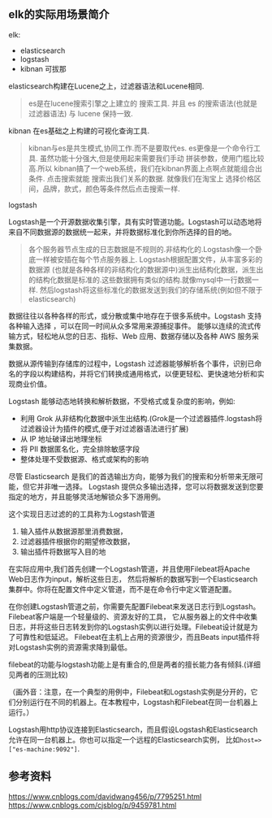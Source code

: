 ## elk的实际用场景简介

elk:

 - elasticsearch  
 - logstash 
 - kibnan 可拔那

elasticsearch构建在Lucene之上，过滤器语法和Lucene相同.
> es是在lucene搜索引擎之上建立的 搜索工具. 并且 es 的搜索语法(也就是过滤器语法) 与 lucene 保持一致.

kibnan 在es基础之上构建的可视化查询工具. 
> kibnan与es是共生模式,协同工作.而不是要取代es. es更像是一个命令行工具. 虽然功能十分强大,但是使用起来需要我们手动
> 拼装参数，使用门槛比较高.所以 kibnan搞了一个web系统，我们在kibnan界面上点啊点就能组合出条件. 点击搜索就能
> 搜索出我们关系的数据. 就像我们在淘宝上 选择价格区间，品牌，款式，颜色等条件然后点击搜索一样.

logstash

Logstash是一个开源数据收集引擎，具有实时管道功能。Logstash可以动态地将来自不同数据源的数据统一起来，并将数据标准化到你所选择的目的地。
>各个服务器节点生成的日志数据是不规则的.非结构化的.Logstash像一个卧底一样被安插在每个节点服务器上. Logstash根据配置文件，从丰富多彩的数据源
> (也就是各种各样的非结构化的数据源中)派生出结构化数据，派生出的结构化数据是标准的.这些数据拥有类似的结构.就像mysql中一行数据一样.
> 然后logstash将这些标准化的数据发送到我们的存储系统(例如但不限于elasticsearch)

数据往往以各种各样的形式，或分散或集中地存在于很多系统中。Logstash 支持各种输入选择 ，可以在同一时间从众多常用来源捕捉事件。
能够以连续的流式传输方式，轻松地从您的日志、指标、Web 应用、数据存储以及各种 AWS 服务采集数据。

数据从源传输到存储库的过程中，Logstash 过滤器能够解析各个事件，识别已命名的字段以构建结构，并将它们转换成通用格式，以便更轻松、更快速地分析和实现商业价值。

Logstash 能够动态地转换和解析数据，不受格式或复杂度的影响，例如:

 - 利用 Grok 从非结构化数据中派生出结构.(Grok是一个过滤器插件.logstash将过滤器设计为插件的模式,便于对过滤器语法进行扩展)
 - 从 IP 地址破译出地理坐标
 - 将 PII 数据匿名化，完全排除敏感字段
 - 整体处理不受数据源、格式或架构的影响

尽管 Elasticsearch 是我们的首选输出方向，能够为我们的搜索和分析带来无限可能，但它并非唯一选择。 
Logstash 提供众多输出选择，您可以将数据发送到您要指定的地方，并且能够灵活地解锁众多下游用例。

这个实现日志过滤的的工具称为:Logstash管道

 1. 输入插件从数据源那里消费数据，
 2. 过滤器插件根据你的期望修改数据，
 3. 输出插件将数据写入目的地

在实际应用中,我们首先创建一个Logstash管道，并且使用Filebeat将Apache Web日志作为input，解析这些日志，
然后将解析的数据写到一个Elasticsearch集群中。你将在配置文件中定义管道，而不是在命令行中定义管道配置。

在你创建Logstash管道之前，你需要先配置Filebeat来发送日志行到Logstash。Filebeat客户端是一个轻量级的、资源友好的工具， 
它从服务器上的文件中收集日志，并将这些日志转发到你的Logstash实例以进行处理。Filebeat设计就是为了可靠性和低延迟。
Filebeat在主机上占用的资源很少，而且Beats input插件将对Logstash实例的资源需求降到最低。

filebeat的功能与logstash功能上是有重合的,但是两者的擅长能力各有倾斜.(详细见两者的压测比较)

（画外音：注意，在一个典型的用例中，Filebeat和Logstash实例是分开的，它们分别运行在不同的机器上。在本教程中，Logstash和Filebeat在同一台机器上运行。）

Logstash用http协议连接到Elasticsearch，而且假设Logstash和Elasticsearch允许在同一台机器上。你也可以指定一个远程的Elasticsearch实例，
比如`host=>["es-machine:9092"]`.

## 参考资料 

https://www.cnblogs.com/davidwang456/p/7795251.html
https://www.cnblogs.com/cjsblog/p/9459781.html
